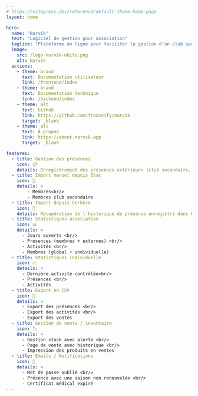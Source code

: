 ```yaml
---
# https://vitepress.dev/reference/default-theme-home-page
layout: home

hero:
  name: "Narvik"
  text: "Logiciel de gestion pour association"
  tagline: "Plateforme en ligne pour faciliter la gestion d'un club sportif. Avec support des spécificités liées au Tir Sportif."
  image:
    src: /logo-narvik-white.png
    alt: Narvik
  actions:
    - theme: brand
      text: Documentation utilisateur
      link: /frontend/index
    - theme: brand
      text: Documentation technique
      link: /backend/index
    - theme: alt
      text: Github
      link: https://github.com/froozeify/narvik
      target: _blank
    - theme: alt
      text: À propos
      link: https://about.narvik.app
      target: _blank

features:
  - title: Gestion des présences
    icon: 📋
    details: Enregistrement des présences extérieurs (club secondaire, découverte, initiation).
  - title: Import manuel depuis Itac
    icon: 📝
    details: >
        - Membres<br/>
        - Membres club secondaire
  - title: Import depuis Cerbère
    icon: 📝
    details: Récupération de l'historique de présence enregistré dans Cerbère.
  - title: Statistiques association
    icon: 📊
    details: >
      - Jours ouverts <br/>
      - Présences (membres + externes) <br/>
      - Activités <br/>
      - Membres (global + individuelle)
  - title: Statistiques individuelle
    icon: 📈
    details: >
      - Dernière activité contrôlée<br/>
      - Présences <br/>
      - Activités
  - title: Export en CSV
    icon: 📁
    details: >
      - Export des présences <br/>
      - Export des activités <br/>
      - Export des ventes
  - title: Gestion de vente / inventaire
    icon: 🏷️
    details: >
      - Gestion stock avec alerte <br/>
      - Page de vente avec historique <br/>
      - Impression des produits en ventes
  - title: Emails / Notifications
    icon: 🔔
    details: >
      - Mot de passe oublié <br/>
      - Présence avec une saison non renouvelée <br/>
      - Certificat médical expiré
---
```

